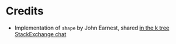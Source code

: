 # Credits

- Implementation of `shape` by John Earnest, shared [in the k tree StackExchange chat](https://chat.stackexchange.com/transcript/message/54070438#54070438)
